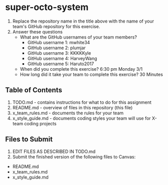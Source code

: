 # super-octo-system

1. Replace the repository name in the title above with the name of your team's GitHub repository for this exercise.
2. Answer these questions
   * What are the GitHub usernames of your team members?
       * GitHub username 1: mwhite34
       * GitHub username 2: plumjar
       * GitHub username 3: KKKKKyle
       * GitHub username 4: HarveyWang
       * GitHub username 5: Haruto2017
   * When did you complete this exercise? 6:30 pm Monday 3/1
   * How long did it take your team to complete this exercise? 30 Minutes

## Table of Contents

1. TODO.md - contains instructions for what to do for this assignment
2. README.md - overview of files in this repository (this file)
3. x_team_rules.md - documents the rules for your team
4. x_style_guide.md - documents coding styles your team will use for X-team coding projects

## Files to Submit

1. EDIT FILES AS DESCRIBED IN TODO.md
2. Submit the finished version of the following files to Canvas:

* README.md
* x_team_rules.md
* x_style_guide.md
